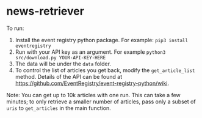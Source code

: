 # news-retriever

To run:
1. Install the event registry python package.  For example: `pip3 install eventregistry`
1. Run with your API key as an argument.  For example `python3 src/download.py YOUR-API-KEY-HERE`
1. The data will be under the `data` folder.
1. To control the list of articles you get back, modify the `get_article_list` method.  Details of the API can be found at <https://github.com/EventRegistry/event-registry-python/wiki>.

Note: You can get up to 10k articles with one run. This can take a few minutes; to only retrieve a smaller number of articles, pass only a subset of `uris` to `get_articles` in the main function.